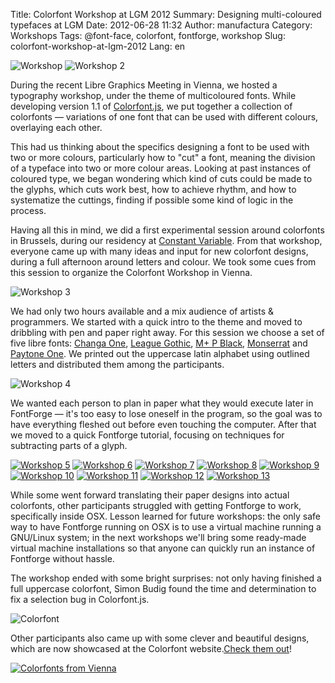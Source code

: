 Title: Colorfont Workshop at LGM 2012
Summary: Designing multi-coloured typefaces at LGM
Date: 2012-06-28 11:32
Author: manufactura
Category: Workshops
Tags: @font-face, colorfont, fontforge, workshop
Slug: colorfont-workshop-at-lgm-2012
Lang: en

![Workshop](http://media.manufacturaindependente.org/IMG_7895-300x200.jpg "IMG_7895")
![Workshop 2](http://media.manufacturaindependente.org/IMG_7898-300x200.jpg "Colorfont Workshop Brussels, Constant Variable")

During the recent Libre Graphics Meeting in Vienna, we hosted a
typography workshop, under the theme of multicoloured fonts. While
developing version 1.1 of
[Colorfont.js](http://manufacturaindependente.com/colorfont), we put
together a collection of colorfonts — variations of one font that can
be used with different colours, overlaying each other.

This had us thinking about the specifics designing a font to be used
with two or more colours, particularly how to "cut" a font, meaning the
division of a typeface into two or more colour areas. Looking at past
instances of coloured type, we began wondering which kind of cuts could
be made to the glyphs, which cuts work best, how to achieve rhythm, and
how to systematize the cuttings, finding if possible some kind of logic
in the process.

Having all this in mind, we did a first experimental session around
colorfonts in Brussels, during our residency at [Constant
Variable](http://variable.constantvzw.org/). From that workshop,
everyone came up with many ideas and input for new colorfont designs,
during a full afternoon around letters and colour. We took some cues
from this session to organize the Colorfont Workshop in Vienna.

![Workshop 3](http://media.manufacturaindependente.org/IMG_20120504_140425-1024x768.jpg "IMG_20120504_140425")

We had only two hours available and a mix audience of artists &
programmers. We started with a quick intro to the theme and moved to
dribbling with pen and paper right away. For this session we choose a
set of five libre fonts: [Changa
One](http://www.google.com/webfonts/specimen/Changa+One), [League
Gothic](http://www.theleagueofmoveabletype.com/league-gothic), [M+ P
Black](http://mplus-fonts.sourceforge.jp/mplus-outline-fonts/design/index-en.html#prop),
[Monserrat](http://www.google.com/webfonts/specimen/Montserrat) and
[Paytone One](http://www.google.com/webfonts/specimen/Paytone+One). We
printed out the uppercase latin alphabet using outlined letters and
distributed them among the participants.

![Workshop 4](http://media.manufacturaindependente.org/IMG_20120504_154130-1024x768.jpg "IMG_20120504_154130")

We wanted each person to plan in paper what they would execute later in
FontForge — it's too easy to lose oneself in the program, so the goal
was to have everything fleshed out before even touching the computer.
After that we moved to a quick Fontforge tutorial, focusing on
techniques for subtracting parts of a glyph.

[![Workshop 5](http://media.manufacturaindependente.org/IMG_20120504_140531-300x225.jpg "IMG_20120504_140531")](http://media.manufacturaindependente.org/IMG_20120504_140531.jpg)
[![Workshop 6](http://media.manufacturaindependente.org/IMG_20120504_141438-300x225.jpg "IMG_20120504_141438")](http://media.manufacturaindependente.org/IMG_20120504_141438.jpg)
[![Workshop 7](http://media.manufacturaindependente.org/IMG_20120504_153049-300x225.jpg "IMG_20120504_153049")](http://media.manufacturaindependente.org/IMG_20120504_153049.jpg)
[![Workshop 8](http://media.manufacturaindependente.org/IMG_20120504_140641-300x225.jpg "IMG_20120504_140641")](http://media.manufacturaindependente.org/IMG_20120504_140641.jpg)
[![Workshop 9](http://media.manufacturaindependente.org/IMG_20120504_152701-300x225.jpg "IMG_20120504_152701")](http://media.manufacturaindependente.org/IMG_20120504_152701.jpg)
[![Workshop 10](http://media.manufacturaindependente.org/IMG_20120504_145001-300x225.jpg "IMG_20120504_145001")](http://media.manufacturaindependente.org/IMG_20120504_145001.jpg)
[![Workshop 11](http://media.manufacturaindependente.org/IMG_20120504_140735-300x225.jpg "IMG_20120504_140735")](http://media.manufacturaindependente.org/IMG_20120504_140735.jpg)
[![Workshop 12](http://media.manufacturaindependente.org/IMG_20120504_145011-300x225.jpg "IMG_20120504_145011")](http://media.manufacturaindependente.org/IMG_20120504_145011.jpg)
[![Workshop 13](http://media.manufacturaindependente.org/IMG_20120504_152637-300x225.jpg "IMG_20120504_152637")](http://media.manufacturaindependente.org/IMG_20120504_152637.jpg)

While some went forward translating their paper designs into actual
colorfonts, other participants struggled with getting Fontforge to work,
specifically inside OSX. Lesson learned for future workshops: the only
safe way to have Fontforge running on OSX is to use a virtual machine
running a GNU/Linux system; in the next workshops we'll bring some
ready-made virtual machine installations so that anyone can quickly run
an instance of Fontforge without hassle.

The workshop ended with some bright surprises: not only having finished
a full uppercase colorfont, Simon Budig found the time and determination
to fix a selection bug in Colorfont.js.

![Colorfont](http://media.manufacturaindependente.org/selected-colorfont1.png "selected-colorfont")

Other participants also came up with some clever and beautiful designs,
which are now showcased at the Colorfont website.[Check them
out](http://manufacturaindependente.com/colorfont/workshop-lgm2012.html "Colorfont Workshop, LGM 2012")!

[![Colorfonts from Vienna](http://media.manufacturaindependente.org/Colorfonts-from-Vienna-1024x536.png "Colorfonts-from-Vienna")](http://manufacturaindependente.com/colorfont/workshop-lgm2012.html)

